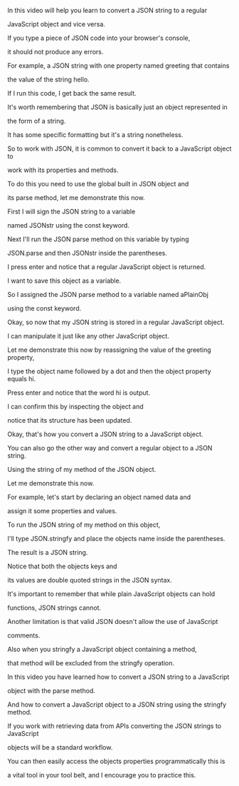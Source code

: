 In this video will help you learn to convert a JSON string to a regular 

JavaScript object and vice versa. 

If you type a piece of JSON code into your browser's console, 

it should not produce any errors. 

For example, a JSON string with one property named greeting that contains 

the value of the string hello. 

If I run this code, I get back the same result. 

It's worth remembering that JSON is basically just an object represented in 

the form of a string. 

It has some specific formatting but it's a string nonetheless. 

So to work with JSON, it is common to convert it back to a JavaScript object to 

work with its properties and methods. 

To do this you need to use the global built in JSON object and 

its parse method, let me demonstrate this now. 

First I will sign the JSON string to a variable 

named JSONstr using the const keyword. 

Next I'll run the JSON parse method on this variable by typing 

JSON.parse and then JSONstr inside the parentheses. 

I press enter and notice that a regular JavaScript object is returned. 

I want to save this object as a variable. 

So I assigned the JSON parse method to a variable named aPlainObj 

using the const keyword. 

Okay, so now that my JSON string is stored in a regular JavaScript object. 

I can manipulate it just like any other JavaScript object. 

Let me demonstrate this now by reassigning the value of the greeting property, 

I type the object name followed by a dot and then the object property equals hi. 

Press enter and notice that the word hi is output. 

I can confirm this by inspecting the object and 

notice that its structure has been updated. 

Okay, that's how you convert a JSON string to a JavaScript object. 

You can also go the other way and convert a regular object to a JSON string. 

Using the string of my method of the JSON object. 

Let me demonstrate this now. 

For example, let's start by declaring an object named data and 

assign it some properties and values. 

To run the JSON string of my method on this object, 

I'll type JSON.stringfy and place the objects name inside the parentheses. 

The result is a JSON string. 

Notice that both the objects keys and 

its values are double quoted strings in the JSON syntax. 

It's important to remember that while plain JavaScript objects can hold 

functions, JSON strings cannot. 

Another limitation is that valid JSON doesn't allow the use of JavaScript 

comments. 

Also when you stringfy a JavaScript object containing a method, 

that method will be excluded from the stringfy operation. 

In this video you have learned how to convert a JSON string to a JavaScript 

object with the parse method. 

And how to convert a JavaScript object to a JSON string using the stringfy method. 

If you work with retrieving data from APIs converting the JSON strings to JavaScript 

objects will be a standard workflow. 

You can then easily access the objects properties programmatically this is 

a vital tool in your tool belt, and I encourage you to practice this.